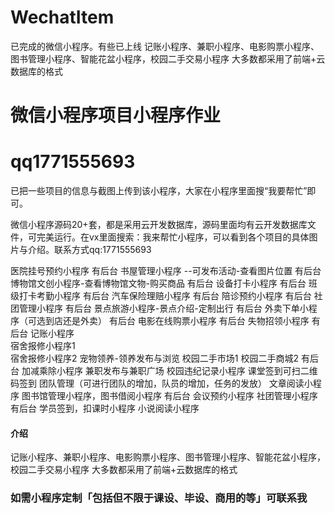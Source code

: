 # WechatItem
已完成的微信小程序。有些已上线
记账小程序、兼职小程序、电影购票小程序、图书管理小程序、智能花盆小程序，校园二手交易小程序 大多数都采用了前端+云数据库的格式
# 微信小程序项目小程序作业
# qq1771555693
已把一些项目的信息与截图上传到该小程序，大家在小程序里面搜“我要帮忙”即可。

微信小程序源码20+套，都是采用云开发数据库，源码里面均有云开发数据库文件，可完美运行。在vx里面搜索：我来帮忙小程序，可以看到各个项目的具体图片与介绍。联系方式qq:1771555693


医院挂号预约小程序         有后台
书屋管理小程序 --可发布活动-查看图片位置         有后台
博物馆文创小程序-查看博物馆文物-购买商品         有后台
设备打卡小程序     有后台
班级打卡考勤小程序     有后台
汽车保险理赔小程序     有后台
陪诊预约小程序    有后台
社团管理小程序     有后台
景点旅游小程序-景点介绍-定制出行     有后台
外卖下单小程序（可选到店还是外卖）  有后台
电影在线购票小程序      有后台
失物招领小程序 有后台
记账小程序  
宿舍报修小程序1   
宿舍报修小程序2
宠物领养-领养发布与浏览 
校园二手市场1
校园二手商城2      有后台
加减乘除小程序
兼职发布与兼职广场
校园违纪记录小程序
课堂签到可扫二维码签到
团队管理（可进行团队的增加，队员的增加，任务的发放）
文章阅读小程序
图书馆管理小程序，图书借阅小程序   有后台
会议预约小程序
社团管理小程序   有后台
学员签到，扣课时小程序
小说阅读小程序



#### 介绍
记账小程序、兼职小程序、电影购票小程序、图书管理小程序、智能花盆小程序，校园二手交易小程序
大多数都采用了前端+云数据库的格式
### 如需小程序定制「包括但不限于课设、毕设、商用的等」可联系我




